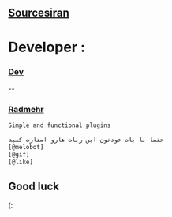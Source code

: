 ## [Sourcesiran](https://telegram.me/Sourcesiran)
# Developer :
### [Dev](https://telegram.me/Somerhaider)
--
### [Radmehr](https://telegram.me/sudoradmhr021)
```sh
Simple and functional plugins
```
```sh
حتما با بات خودتون این ربات هارو استارت کنید
[@melobot]
[@gif]
[@like]
```
## Good luck
(:
